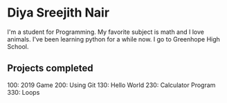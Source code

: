 # Diya Sreejith Nair

I'm a student for Programming. My favorite subject is math and I love animals. I've been learning python for a while now. I go to Greenhope High School.

## Projects completed

100: 2019 Game
200: Using Git
130: Hello World
230: Calculator Program
330: Loops